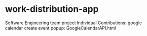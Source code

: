 # work-distribution-app

Software Engineering team project 
Individual Contributions:
  google calendar create event popup: GoogleCalendarAPI.html
